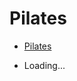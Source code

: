 # Pilates

* <a href="https://rafasfrancah.github.io/Site-Pilates/" target="_blank">Pilates</a> 

* Loading...
